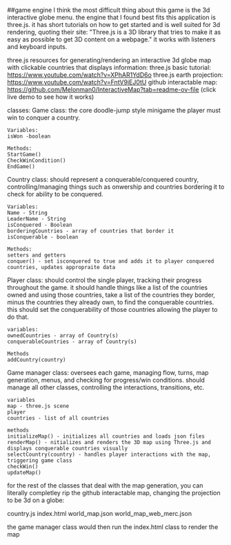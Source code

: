 ##game engine
I think the most difficult thing about this game is the 3d interactive globe menu. the engine that I found best fits this application is three.js. it has short tutorials on how to get started and is well suited for 3d rendering, quoting their site: "Three.js is a 3D library that tries to make it as easy as possible to get 3D content on a webpage."
it works with listeners and keyboard inputs.

three.js resources for generating/rendering an interactive 3d globe map with clickable countries that displays information:
three.js basic tutorial: https://www.youtube.com/watch?v=XPhAR1YdD6o
three.js earth projection: https://www.youtube.com/watch?v=FntV9iEJ0tU
github interactable map: https://github.com/Melonman0/InteractiveMap?tab=readme-ov-file (click live demo to see how it works)

classes:
Game class:
    the core doodle-jump style minigame the player must win to conquer a country.

    Variables:
    isWon -boolean

    Methods:
    StartGame()
    CheckWinCondition()
    EndGame()

Country class:
    should represent a conquerable/conquered country, controlling/managing things such as onwership and countries bordering it to check for ability to be conquered.

    Variables:
    Name - String
    LeaderName - String
    isConquered - Boolean
    borderingCountries - array of countries that border it
    isConquerable - boolean

    Methods:
    setters and getters
    conquer() - set isconquered to true and adds it to player conquered countries, updates appropraite data



Player class:
    should control the single player, tracking their progress throughout the game. it should handle things like a list of the countries owned and using those countries, take a list of the countries they border, minus the countries they already own, to find the conquerable countries. this should set the conquerability of those countries allowing the player to do that.

    variables:
    ownedCountries - array of Country(s)
    conquerableCountries - array of Country(s)

    Methods
    addCountry(country)


Game manager class:
    oversees each game, managing flow, turns, map generation, menus, and checking for progress/win conditions. should manage all other classes, controlling the interactions, transitions, etc.

    variables
    map - three.js scene
    player
    countries - list of all countries

    methods
    initializeMap() - initializes all countries and loads json files
    renderMap() - nitializes and renders the 3D map using Three.js and displays conquerable countries visually
    selectCountry(country) - handles player interactions with the map, triggering game class
    checkWin()
    updateMap()

for the rest of the classes that deal with the map generation, you can literally completley rip the github interactable map, changing the projection to be 3d on a globe:

country.js
index.html
world_map.json
world_map_web_merc.json

the game manager class would then run the index.html class to render the map